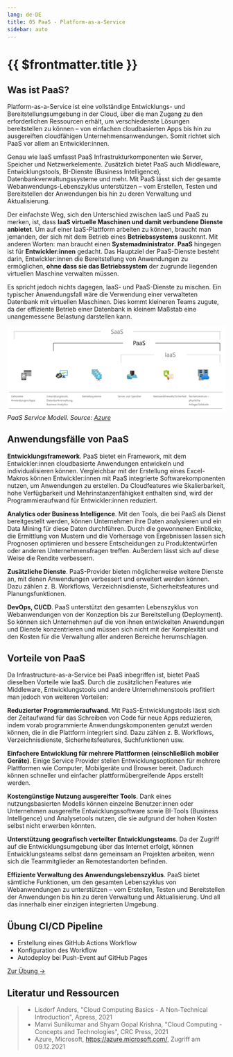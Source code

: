 ```yaml
---
lang: de-DE
title: 05 PaaS - Platform-as-a-Service
sidebar: auto
---
```


# {{ $frontmatter.title }}

## Was ist PaaS?

Platform-as-a-Service ist eine vollständige Entwicklungs- und Bereitstellungsumgebung in der Cloud, über die man Zugang zu den erforderlichen Ressourcen erhält, um verschiedenste Lösungen bereitstellen zu können – von einfachen cloudbasierten Apps bis hin zu ausgereiften cloudfähigen Unternehmensanwendungen. Somit richtet sich PaaS vor allem an Entwickler:innen.

Genau wie IaaS umfasst PaaS Infrastrukturkomponenten wie Server, Speicher und Netzwerkelemente. Zusätzlich bietet PaaS auch Middleware, Entwicklungstools, BI-Dienste (Business Intelligence), Datenbankverwaltungssysteme und mehr. Mit PaaS lässt sich der gesamte Webanwendungs-Lebenszyklus unterstützen – vom Erstellen, Testen und Bereitstellen der Anwendungen bis hin zu deren Verwaltung und Aktualisierung.

Der einfachste Weg, sich den Unterschied zwischen IaaS und PaaS zu merken, ist, dass **IaaS virtuelle Maschinen und damit verbundene Dienste anbietet**. Um auf einer IaaS-Plattform arbeiten zu können, braucht man jemanden, der sich mit dem Betrieb eines **Betriebssystems** auskennt. Mit anderen Worten: man braucht einen **Systemadministrator**. **PaaS** hingegen ist für **Entwickler:innen** gedacht. Das Hauptziel der PaaS-Dienste besteht darin, Entwickler:innen die Bereitstellung von Anwendungen zu ermöglichen, **ohne dass sie das Betriebssystem** der zugrunde liegenden virtuellen Maschine verwalten müssen.

Es spricht jedoch nichts dagegen, IaaS- und PaaS-Dienste zu mischen. Ein typischer Anwendungsfall wäre die Verwendung einer verwalteten Datenbank mit virtuellen Maschinen. Dies kommt kleineren Teams zugute, da der effiziente Betrieb einer Datenbank in kleinem Maßstab eine unangemessene Belastung darstellen kann.

![PaaS Service Modell](./img/paas_servicemodel.png)
*PaaS Service Modell. Source: [Azure](https://azure.microsoft.com/)*

## Anwendungsfälle von PaaS

**Entwicklungsframework**. PaaS bietet ein Framework, mit dem Entwickler:innen cloudbasierte Anwendungen entwickeln und individualisieren können. Vergleichbar mit der Erstellung eines Excel-Makros können Entwickler:innen mit PaaS integrierte Softwarekomponenten nutzen, um Anwendungen zu erstellen. Da Cloudfeatures wie Skalierbarkeit, hohe Verfügbarkeit und Mehrinstanzenfähigkeit enthalten sind, wird der Programmieraufwand für Entwickler:innen reduziert.

**Analytics oder Business Intelligence**. Mit den Tools, die bei PaaS als Dienst bereitgestellt werden, können Unternehmen ihre Daten analysieren und ein Data Mining für diese Daten durchführen. Durch die gewonnenen Einblicke, die Ermittlung von Mustern und die Vorhersage von Ergebnissen lassen sich Prognosen optimieren und bessere Entscheidungen zu Produktentwürfen oder anderen Unternehmensfragen treffen. Außerdem lässt sich auf diese Weise die Rendite verbessern.

**Zusätzliche Dienste**. PaaS-Provider bieten möglicherweise weitere Dienste an, mit denen Anwendungen verbessert und erweitert werden können. Dazu zählen z. B. Workflows, Verzeichnisdienste, Sicherheitsfeatures und Planungsfunktionen.

**DevOps, CI/CD**. PaaS unterstützt den gesamten Lebenszyklus von Webanwendungen von der Konzeption bis zur Bereitstellung (Deployment). So können sich Unternehmen auf die von ihnen entwickelten Anwendungen und Dienste konzentrieren und müssen sich nicht mit der Komplexität und den Kosten für die Verwaltung aller anderen Bereiche herumschlagen.

## Vorteile von PaaS
Da Infrastructure-as-a-Service bei PaaS inbegriffen ist, bietet PaaS dieselben Vorteile wie IaaS. Durch die zusätzlichen Features wie Middleware, Entwicklungstools und andere Unternehmenstools profitiert man jedoch von weiteren Vorteilen:

**Reduzierter Programmieraufwand**. Mit PaaS-Entwicklungstools lässt sich der Zeitaufwand für das Schreiben von Code für neue Apps reduzieren, indem vorab programmierte Anwendungskomponenten genutzt werden können, die in die Plattform integriert sind. Dazu zählen z. B. Workflows, Verzeichnisdienste, Sicherheitsfeatures, Suchfunktionen usw.

**Einfachere Entwicklung für mehrere Plattformen (einschließlich mobiler Geräte)**. Einige Service Provider stellen Entwicklungsoptionen für mehrere Plattformen wie Computer, Mobilgeräte und Browser bereit. Dadurch können schneller und einfacher plattformübergreifende Apps erstellt werden.

**Kostengünstige Nutzung ausgereifter Tools**. Dank eines nutzungsbasierten Modells können einzelne Benutzer:innen oder Unternehmen ausgereifte Entwicklungssoftware sowie BI-Tools (Business Intelligence) und Analysetools nutzen, die sie aufgrund der hohen Kosten selbst nicht erwerben könnten.

**Unterstützung geografisch verteilter Entwicklungsteams**. Da der Zugriff auf die Entwicklungsumgebung über das Internet erfolgt, können Entwicklungsteams selbst dann gemeinsam an Projekten arbeiten, wenn sich die Teammitglieder an Remotestandorten befinden.

**Effiziente Verwaltung des Anwendungslebenszyklus**. PaaS bietet sämtliche Funktionen, um den gesamten Lebenszyklus von Webanwendungen zu unterstützen – vom Erstellen, Testen und Bereitstellen der Anwendungen bis hin zu deren Verwaltung und Aktualisierung. Und all das innerhalb einer einzigen integrierten Umgebung.

## Übung CI/CD Pipeline
- Erstellung eines GitHub Actions Workflow
- Konfiguration des Workflow
- Autodeploy bei Push-Event auf GitHub Pages

<p>
<a href="/CloudComputingCWA2021/exercises/05-cicd/05-cicd" class="nav-link action-button">
  Zur Übung →
</a>
</p>

## Literatur und Ressourcen
> * Lisdorf Anders, "Cloud Computing Basics - A Non-Technical Introduction", Apress, 2021
> * Manvi Sunilkumar and Shyam Gopal Krishna, "Cloud Computing - Concepts and Technologies", CRC Press, 2021
> * Azure, Microsoft, https://azure.microsoft.com/, Zugriff am 09.12.2021